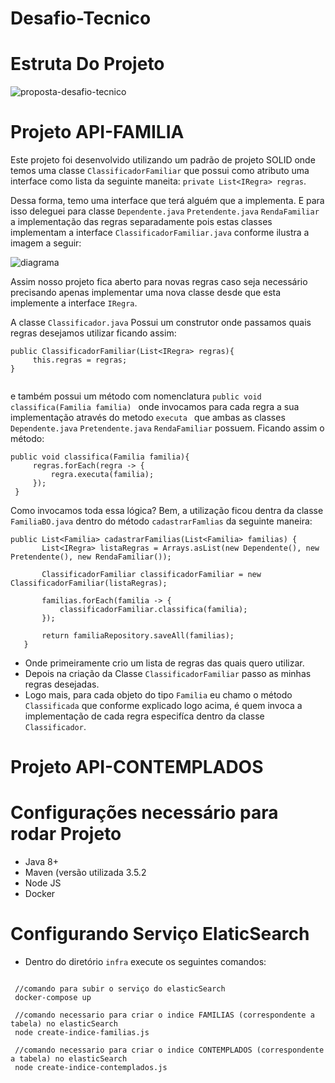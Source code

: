 # Desafio-Tecnico

# Estruta Do Projeto

![proposta-desafio-tecnico](https://user-images.githubusercontent.com/7785892/79163498-958fc000-7db5-11ea-9b45-1f10126c2533.jpg)

# Projeto API-FAMILIA

Este projeto foi desenvolvido utilizando um padrão de projeto SOLID onde temos uma classe ```ClassificadorFamiliar``` que possui como atributo uma interface como lista da seguinte maneita: ``` private List<IRegra> regras ```.

Dessa forma, temo uma interface que terá alguém que a implementa. E para isso deleguei para classe ```Dependente.java``` ```Pretendente.java``` ```RendaFamiliar``` a implementação das regras separadamente pois estas classes implementam a interface ```ClassificadorFamiliar.java``` conforme ilustra a imagem a seguir:

![diagrama](https://user-images.githubusercontent.com/7785892/79059977-5bf47300-7c56-11ea-819d-15a62a85fc91.png)
 
 Assim nosso projeto fica aberto para novas regras caso seja necessário precisando apenas implementar uma nova classe desde que esta implemente a interface ```IRegra```.
 
 A classe ```Classificador.java``` Possui um construtor onde passamos quais regras desejamos utilizar ficando assim:
 ```
 public ClassificadorFamiliar(List<IRegra> regras){
      this.regras = regras;
 }
    
 ```
 
 e também possui um método com nomenclatura ``` public void classifica(Familia familia)  ``` onde invocamos para cada regra a sua implementação através do metodo ```executa ``` que ambas as classes ```Dependente.java``` ```Pretendente.java``` ```RendaFamiliar``` possuem. Ficando assim o método:
 
 ```
 public void classifica(Familia familia){
      regras.forEach(regra -> {
          regra.executa(familia);
      });
  }
 
 ```
 Como invocamos toda essa lógica? Bem, a utilização ficou  dentra da classe ```FamiliaBO.java``` dentro do método ``` cadastrarFamlias ``` da seguinte maneira:
 ```
 public List<Familia> cadastrarFamilias(List<Familia> familias) {
        List<IRegra> listaRegras = Arrays.asList(new Dependente(), new Pretendente(), new RendaFamiliar());

        ClassificadorFamiliar classificadorFamiliar = new ClassificadorFamiliar(listaRegras);

        familias.forEach(familia -> {
            classificadorFamiliar.classifica(familia);
        });

        return familiaRepository.saveAll(familias);
    } 
 ```
 - Onde primeiramente crio um lista de regras das quais quero utilizar. 
 - Depois na criação da Classe ```ClassificadorFamiliar``` passo as minhas regras desejadas. 
 - Logo mais, para cada objeto do tipo ```Familia``` eu chamo o método ```Classificada``` que conforme explicado logo acima, é quem invoca a implementação de cada regra especifíca dentro da classe ```Classificador```.

# Projeto API-CONTEMPLADOS


# Configurações necessário para rodar Projeto

 * Java 8+
 * Maven (versão utilizada 3.5.2
 * Node JS
 * Docker

# Configurando Serviço ElaticSearch

 * Dentro do diretório ```infra``` execute os seguintes comandos:

 ```

  //comando para subir o serviço do elasticSearch
  docker-compose up

  //comando necessario para criar o indice FAMILIAS (correspondente a tabela) no elasticSearch 
  node create-indice-familias.js

  //comando necessario para criar o indice CONTEMPLADOS (correspondente a tabela) no elasticSearch 
  node create-indice-contemplados.js

 ```
